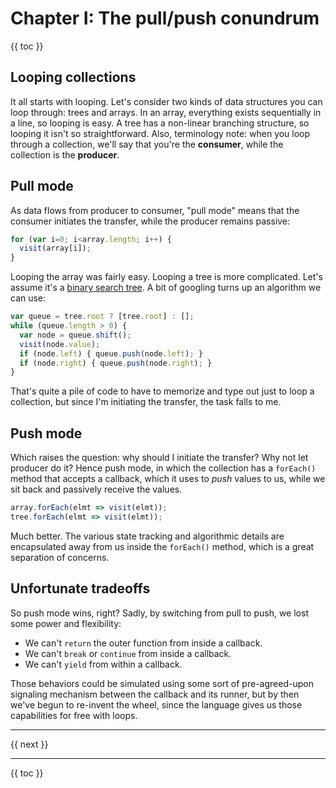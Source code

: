 # Chapter I: The pull/push conundrum

{{ toc }}

## Looping collections

It all starts with looping. Let's consider two kinds of data structures you can loop through: trees and arrays. In an array, everything exists sequentially in a line, so looping is easy. A tree has a non-linear branching structure, so looping it isn't so straightforward. Also, terminology note: when you loop through a collection, we'll say that you're the **consumer**, while the collection is the **producer**.

## Pull mode

As data flows from producer to consumer, "pull mode" means that the consumer initiates the transfer, while the producer remains passive:

```js
for (var i=0; i<array.length; i++) {
  visit(array[i]);
}
```

Looping the array was fairly easy. Looping a tree is more complicated. Let's assume it's a [binary search tree](https://en.wikipedia.org/wiki/Binary_search_tree). A bit of googling turns up an algorithm we can use:

```js
var queue = tree.root ? [tree.root] : [];
while (queue.length > 0) {
  var node = queue.shift();
  visit(node.value);
  if (node.left) { queue.push(node.left); }
  if (node.right) { queue.push(node.right); }
}
```

That's quite a pile of code to have to memorize and type out just to loop a collection, but since I'm initiating the transfer, the task falls to me.

## Push mode

Which raises the question: why should I initiate the transfer? Why not let producer do it? Hence push mode, in which the collection has a `forEach()` method that accepts a callback, which it uses to *push* values to us, while we sit back and passively receive the values.

```js
array.forEach(elmt => visit(elmt));
tree.forEach(elmt => visit(elmt));
```

Much better. The various state tracking and algorithmic details are encapsulated away from us inside the `forEach()` method, which is a great separation of concerns.

## Unfortunate tradeoffs

So push mode wins, right? Sadly, by switching from pull to push, we lost some power and flexibility:

 * We can't `return` the outer function from inside a callback.
 * We can't `break` or `continue` from inside a callback.
 * We can't `yield` from within a callback.

Those behaviors could be simulated using some sort of pre-agreed-upon signaling mechanism between the callback and its runner, but by then we've begun to re-invent the wheel, since the language gives us those capabilities for free with loops.

----------------

{{ next }}

----------------

{{ toc }}
